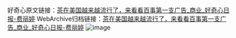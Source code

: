 好奇心原文链接：[茶在美国越来越流行了，来看看百事第一支广告_商业_好奇心日报-费丽婷](https://www.qdaily.com/articles/8721.html)
WebArchive归档链接：[茶在美国越来越流行了，来看看百事第一支广告_商业_好奇心日报-费丽婷](http://web.archive.org/web/20181009090346/http://www.qdaily.com:80/articles/8721.html)
![image](http://ww3.sinaimg.cn/large/007d5XDpgy1g3vdphadhej30u02ot4qp)